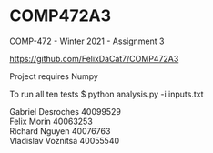 # COMP472A3
COMP-472 - Winter 2021 - Assignment 3

https://github.com/FelixDaCat7/COMP472A3

Project requires Numpy

To run all ten tests
$ python analysis.py -i inputs.txt

Gabriel Desroches 40099529  
Felix Morin 40063253  
Richard Nguyen 40076763  
Vladislav Voznitsa 40055540  
